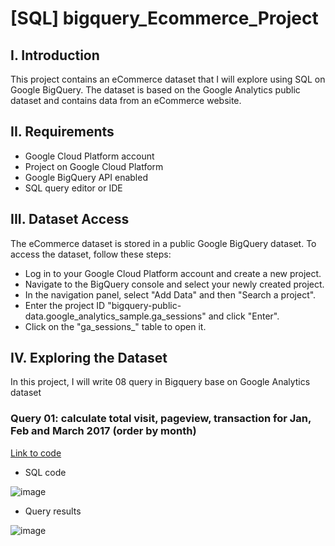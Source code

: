 # [SQL] bigquery_Ecommerce_Project
## I. Introduction
This project contains an eCommerce dataset that I will explore using SQL on Google BigQuery. The dataset is based on the Google Analytics public dataset and contains data from an eCommerce website.

## II. Requirements
* Google Cloud Platform account
* Project on Google Cloud Platform
* Google BigQuery API enabled
* SQL query editor or IDE

## III. Dataset Access
The eCommerce dataset is stored in a public Google BigQuery dataset. To access the dataset, follow these steps:
* Log in to your Google Cloud Platform account and create a new project.
* Navigate to the BigQuery console and select your newly created project.
* In the navigation panel, select "Add Data" and then "Search a project".
* Enter the project ID "bigquery-public-data.google_analytics_sample.ga_sessions" and click "Enter".
* Click on the "ga_sessions_" table to open it.

## IV. Exploring the Dataset
In this project, I will write 08 query in Bigquery base on Google Analytics dataset

### Query 01: calculate total visit, pageview, transaction for Jan, Feb and March 2017 (order by month)
[Link to code](https://console.cloud.google.com/bigquery?sq=322729696559:adfe928ac9c64cb0a58a526e93b7aaef)
* SQL code

![image](https://github.com/user-attachments/assets/c1d95ff4-265d-48a8-8481-dce0d828f3ad)

* Query results

![image](https://github.com/user-attachments/assets/efc1ace6-189b-4f2b-9236-1b757eb9b91b)


